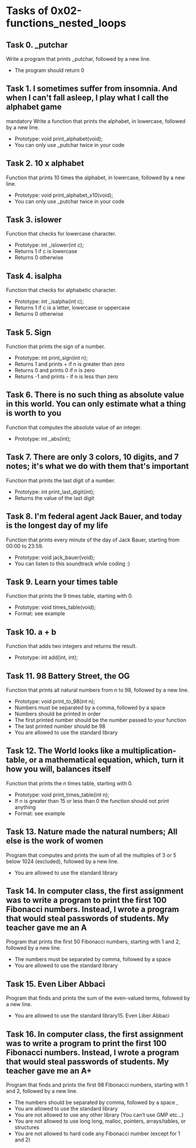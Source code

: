# Tasks of 0x02-functions_nested_loops
## Task 0. _putchar
Write a program that prints _putchar, followed by a new line.
* The program should return 0
## Task 1. I sometimes suffer from insomnia. And when I can't fall asleep, I play what I call the alphabet game
mandatory
Write a function that prints the alphabet, in lowercase, followed by a new line.
* Prototype: void print_alphabet(void);
* You can only use _putchar twice in your code
## Task 2. 10 x alphabet
Function that prints 10 times the alphabet, in lowercase, followed by a new line.
* Prototype: void print_alphabet_x10(void);
* You can only use _putchar twice in your code
## Task 3. islower
Function that checks for lowercase character.
* Prototype: int _islower(int c);
* Returns 1 if c is lowercase
* Returns 0 otherwise
## Task 4. isalpha
Function that checks for alphabetic character.
* Prototype: int _isalpha(int c);
* Returns 1 if c is a letter, lowercase or uppercase
* Returns 0 otherwise
## Task 5. Sign
Function that prints the sign of a number.
* Prototype: int print_sign(int n);
* Returns 1 and prints + if n is greater than zero
* Returns 0 and prints 0 if n is zero
* Returns -1 and prints - if n is less than zero
## Task 6. There is no such thing as absolute value in this world. You can only estimate what a thing is worth to you
Function that computes the absolute value of an integer.
* Prototype: int _abs(int);
## Task 7. There are only 3 colors, 10 digits, and 7 notes; it's what we do with them that's important
Function that prints the last digit of a number.
* Prototype: int print_last_digit(int);
* Returns the value of the last digit
## Task 8. I'm federal agent Jack Bauer, and today is the longest day of my life
Function that prints every minute of the day of Jack Bauer, starting from 00:00 to 23:59.
* Prototype: void jack_bauer(void);
* You can listen to this soundtrack while coding :)
## Task 9. Learn your times table
Function that prints the 9 times table, starting with 0.
* Prototype: void times_table(void);
* Format: see example
## Task 10. a + b
Function that adds two integers and returns the result.
* Prototype: int add(int, int);
## Task 11. 98 Battery Street, the OG
Function that prints all natural numbers from n to 98, followed by a new line.
* Prototype: void print_to_98(int n);
* Numbers must be separated by a comma, followed by a space
* Numbers should be printed in order
* The first printed number should be the number passed to your function
* The last printed number should be 98
* You are allowed to use the standard library
## Task 12. The World looks like a multiplication-table, or a mathematical equation, which, turn it how you will, balances itself
Function that prints the n times table, starting with 0.
* Prototype: void print_times_table(int n);
* If n is greater than 15 or less than 0 the function should not print anything
* Format: see example
## Task 13. Nature made the natural numbers; All else is the work of women
Program that computes and prints the sum of all the multiples of 3 or 5 below 1024 (excluded), followed by a new line.
* You are allowed to use the standard library
## Task 14. In computer class, the first assignment was to write a program to print the first 100 Fibonacci numbers. Instead, I wrote a program that would steal passwords of students. My teacher gave me an A
Program that prints the first 50 Fibonacci numbers, starting with 1 and 2, followed by a new line.
* The numbers must be separated by comma, followed by a space 
* You are allowed to use the standard library
## Task 15. Even Liber Abbaci
Program that finds and prints the sum of the even-valued terms, followed by a new line.
* You are allowed to use the standard library15. Even Liber Abbaci
## Task 16. In computer class, the first assignment was to write a program to print the first 100 Fibonacci numbers. Instead, I wrote a program that would steal passwords of students. My teacher gave me an A+
Program that finds and prints the first 98 Fibonacci numbers, starting with 1 and 2, followed by a new line.
* The numbers should be separated by comma, followed by a space ,
* You are allowed to use the standard library
* You are not allowed to use any other library (You can’t use GMP etc…)
* You are not allowed to use long long, malloc, pointers, arrays/tables, or structures
* You are not allowed to hard code any Fibonacci number (except for 1 and 2)
